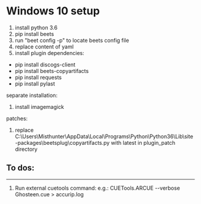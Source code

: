 # Windows 10 setup
1. install python 3.6
2. pip install beets
3. run "beet config -p" to locate beets config file
4. replace content of yaml
5. install plugin dependencies:
* pip install discogs-client
* pip install beets-copyartifacts
* pip install requests
* pip install pylast

separate installation:
1. install imagemagick

patches:
1. replace C:\Users\Misthunter\AppData\Local\Programs\Python\Python36\Lib\site-packages\beetsplug\copyartifacts.py with latest in plugin_patch directory


## To dos:
-------
1. Run external cuetools command: e.g.:
CUETools.ARCUE --verbose Ghosteen.cue > accurip.log

